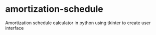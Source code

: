 # amortization-schedule
Amortization schedule calculator in python using tkinter to create user interface
